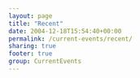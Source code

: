 ```yaml
---
layout: page
title: "Recent"
date: 2004-12-18T15:54:40+00:00
permalink: /current-events/recent/
sharing: true
footer: true
group: CurrentEvents
---
```


